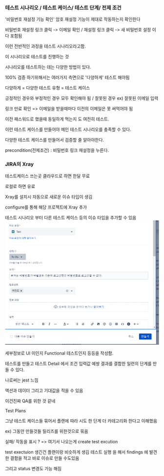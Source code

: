 ### 테스트 시나리오 / 테스트 케이스/ 테스트 단계/ 전제 조건

'비밀번호 재설정 기능 확인' 암호 재설정 기능이 제대로 작동하는지 확인한다

비밀번호 재설정 링크 클릭 -> 이메일 확인 / 재설정 링크 클릭 -> 새 비밀번호 설정 이 다 포함됨

이런 전반적인 과정을 테스트 시나리오라고함.

이 시나리오로 테스트를 진행하는 것

시나리오를 테스트하는 데는 다양한 방법이 있다.

100% 검증 하기위해서는 여러가지 측면으로 '다양하게' 테스트 해야됨

다양하게 = 다양한 테스트 유형 = 테스트 케이스

긍정적인 경우와 부정적인 경우 모두 확인해야 됨 / 잘못된 경우 ex) 잘못된 이메일 입력

링크 만료 확인 => 이메일을 받을때마다 이전의 이메일은 못 써먹어야 됨

이전 패스워드로 했을때 동일하게 먹는지 도 여전히 테스트.

이런 테스트 케이스를 만들어야 메인 테스트 시나리오를 충족할 수 있다.

다양한 테스트 케이스를 만들어서 검증할 줄 알아야한다.

precondition(전제조건) : 비밀번호 링크 재설정을 누른다.

### JIRA의 Xray

테스트케이스 쓰는곳 클라우드로 하면 한달 무료

로컬로 하면 유료

Xray를 설치시 자동으로 새로운 이슈 타입이 생김

configure를 통해 해당 프로젝트에 Xray 추가

테스트 시나리오 부터 다른 테스트 케이스 등의 이슈 타입을 추가할 수 있음
![Alt text](image.png)

세부정보로 UI 이인지 Functional 테스트인지 등등을 작성함.

테스트를 만들고 테스트 Detail 에서 조건 입력값 예쌍 결과를 결합한 일련의 단계를 만들 수 있다.

나로써는 jest 느낌

액션과 데이터 그리고 기대값을 적을 수 있음

이건진짜 QA를 위한 것 같네

Test Plans

그냥 테스트 케이스들 묶어서 플랜에 따라 시도 한 단계 더 카테고리화 한다고 이해했음

ex) 그동안 만들것들 릴리즈를 위한것으로 묶음

실패/ 작동을 표시 ? => 여기서 나오는게 create test excution

test exectuion
생긴건 플랜이랑 비슷하게 생김 테스트 실행 을 해서 findings 에 발견한 결함을 적고 바로 이슈로 만들 수도있음

그리고 status 변경도 가능 해짐
